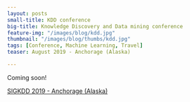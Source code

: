 ```yaml
---
layout: posts
small-title: KDD conference
big-title: Knowledge Discovery and Data mining conference
feature-img: "/images/blog/kdd.jpg"
thumbnail: "/images/blog/thumbs/kdd.jpg"
tags: [Conference, Machine Learning, Travel]
teaser: August 2019 - Anchorage (Alaska)

---
```




Coming soon!

[SIGKDD 2019 - Anchorage (Alaska)](https://www.kdd.org/kdd2019/)


